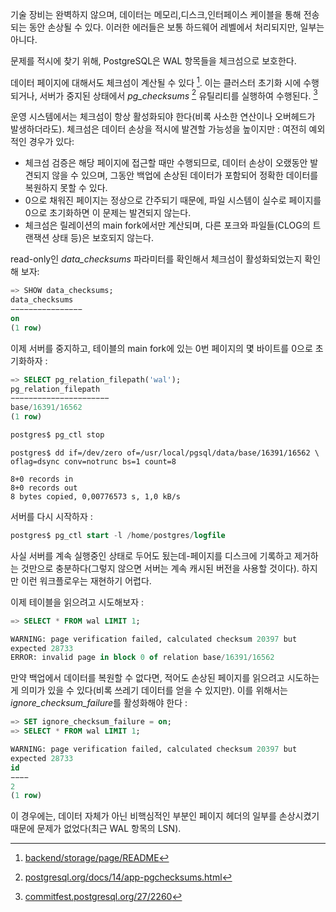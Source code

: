 기술 장비는 완벽하지 않으며, 데이터는 메모리,디스크,인터페이스 케이블을 통해 전송되는 동안 손상될 수 있다. 이러한 에러들은 보통 하드웨어 레벨에서 처리되지만, 일부는 아니다.

문제를 적시에 찾기 위해, PostgreSQL은 WAL 항목들을 체크섬으로 보호한다.

데이터 페이지에 대해서도 체크섬이 계산될 수 있다 [^1]. 이는 클러스터 초기화 시에 수행되거나, 서버가 중지된 상태에서 *pg_checksums* [^2] 유틸리티를 실행하여 수행된다. [^3]

운영 시스템에서는 체크섬이 항상 활성화되야 한다(비록 사소한 연산이나 오버헤드가 발생하더라도).
체크섬은 데이터 손상을 적시에 발견할 가능성을 높이지만 : 여전히 예외적인 경우가 있다:

- 체크섬 검증은 해당 페이지에 접근할 때만 수행되므로, 데이터 손상이 오랬동안 발견되지 않을 수 있으며, 그동안 백업에 손상된 데이터가 포함되어 정확한 데이터를 복원하지 못할 수 있다.
- 0으로 채워진 페이지는 정상으로 간주되기 때문에, 파일 시스템이 실수로 페이지를 0으로 초기화하면 이 문제는 발견되지 않는다.
- 체크섬은 릴레이션의 main fork에서만 계산되며, 다른 포크와 파일들(CLOG의 트랜잭션 상태 등)은 보호되지 않는다.

read-only인 *data_checksums* 파라미터를 확인해서 체크섬이 활성화되었는지 확인해 보자:

```sql
=> SHOW data_checksums;
data_checksums
−−−−−−−−−−−−−−−−
on
(1 row)
```

이제 서버를 중지하고, 테이블의 main fork에 있는 0번 페이지의 몇 바이트를 0으로 초기화하자 :

```sql
=> SELECT pg_relation_filepath('wal');
pg_relation_filepath
−−−−−−−−−−−−−−−−−−−−−−
base/16391/16562
(1 row)
```

```bash
postgres$ pg_ctl stop
```

```
postgres$ dd if=/dev/zero of=/usr/local/pgsql/data/base/16391/16562 \
oflag=dsync conv=notrunc bs=1 count=8

8+0 records in
8+0 records out
8 bytes copied, 0,00776573 s, 1,0 kB/s
```

서버를 다시 시작하자 : 

```sql
postgres$ pg_ctl start -l /home/postgres/logfile
```


사실 서버를 계속 실행중인 상태로 두어도 됬는데-페이지를 디스크에 기록하고 제거하는 것만으로 충분하다(그렇지 않으면 서버는 계속 캐시된 버전을 사용할 것이다). 하지만 이런 워크플로우는 재현하기 어렵다.

이제 테이블을 읽으려고 시도해보자 : 

```sql
=> SELECT * FROM wal LIMIT 1;

WARNING: page verification failed, calculated checksum 20397 but
expected 28733
ERROR: invalid page in block 0 of relation base/16391/16562
```

만약 백업에서 데이터를 복원할 수 없다면, 적어도 손상된 페이지를 읽으려고 시도하는게 의미가 있을 수 있다(비록 쓰레기 데이터를 얻을 수 있지만). 이를 위해서는 *ignore_checksum_failure*를 활성화해야 한다 :

```sql
=> SET ignore_checksum_failure = on;
=> SELECT * FROM wal LIMIT 1;

WARNING: page verification failed, calculated checksum 20397 but
expected 28733
id
−−−−
2
(1 row)
```

이 경우에는, 데이터 자체가 아닌 비핵심적인 부분인 페이지 헤더의 일부를 손상시켰기 때문에 문제가 없었다(최근 WAL 항목의 LSN).





[^1]:[backend/storage/page/README](https://git.postgresql.org/gitweb/?p=postgresql.git;a=blob;f=src/backend/storage/page/README;hb=REL_14_STABLE)
[^2]:[postgresql.org/docs/14/app-pgchecksums.html](https://postgresql.org/docs/14/app-pgchecksums.html)
[^3]:[commitfest.postgresql.org/27/2260](https://commitfest.postgresql.org/27/2260)